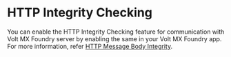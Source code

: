                             

HTTP Integrity Checking
=======================

You can enable the HTTP Integrity Checking feature for communication with Volt MX Foundry server by enabling the same in your Volt MX Foundry app. For more information, refer [HTTP Message Body Integrity](../../../Foundry/voltmx_foundry_user_guide/Content/ServiceConfig-Identiy-Apps.md#HTTPIntegrityIdentity).

